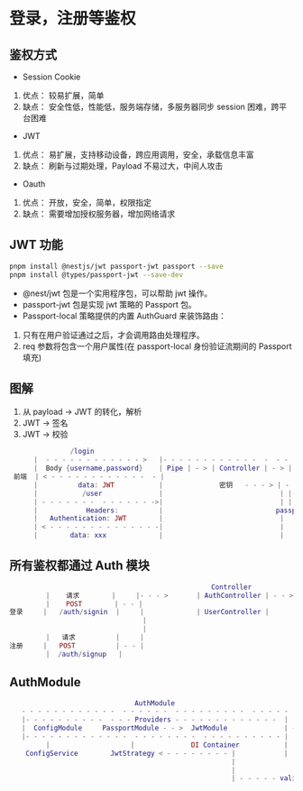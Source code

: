# 登录，注册等鉴权

## 鉴权方式

- Session Cookie

1. 优点：
   较易扩展，简单
2. 缺点：
   安全性低，性能低，服务端存储，多服务器同步 session 困难，跨平台困难

- JWT

1. 优点：
   易扩展，支持移动设备，跨应用调用，安全，承载信息丰富
2. 缺点：
   刷新与过期处理，Payload 不易过大，中间人攻击

- Oauth

1. 优点：
   开放，安全，简单，权限指定
2. 缺点：
   需要增加授权服务器，增加网络请求

## JWT 功能

```sh
pnpm install @nestjs/jwt passport-jwt passport --save
pnpm install @types/passport-jwt --save-dev
```

- @nest/jwt 包是一个实用程序包，可以帮助 jwt 操作。
- passport-jwt 包是实现 jwt 策略的 Passport 包。
- Passport-local 策略提供的内置 AuthGuard 来装饰路由：

1. 只有在用户验证通过之后，才会调用路由处理程序。
2. req 参数将包含一个用户属性(在 passport-local 身份验证流期间的 Passport 填充)

## 图解

1. 从 payload -> JWT 的转化，解析
2. JWT -> 签名
3. JWT -> 校验

```lua
               /login
      |  - - - - - - - - - - - - >   |- - - - - - - - - - - -  -  - - -  - - -  - - - - - - - - - |
      |  Body {username,password}    | Pipe | - > | Controller | - > | Service | - > | Repository |
 前端  | < - - - - - - - - - - - -  - |
      |          data: JWT           |              密钥   - - - > | - - - - - - - |
      |           /user              |                             | |- - - - - |  |
      | - - - - - - -  - - - - - - ->|                             | | 签名     |  |
      |            Headers:          |                            passport |       |
      |   Authentication: JWT        |                             |       V       |
      | < - - - - - - - - - - - - - -|                             |  | - - - - -| |
      |        data: xxx             |                             |  |  JWT     | |
```

## 所有鉴权都通过 Auth 模块

```lua
                                                  Controller                Service
         |    请求        |     |- - - >       | AuthController | - - >   | AuthService |
         |    POST        | - - |                                               |
登录     |   /auth/signin  |     |             | UserController |         | UserService | - - >   | UserRepository |
                                 |
                                 |
         |   请求          |     |
注册     |   POST          | - - |
         |  /auth/signup   |
```

## AuthModule

```lua
                               AuthModule
   - - - - - - - - - - - -  - - - - - -  - - - - - - - - -  - - - - -
   |- - - - - - - - - -  - - - Providers - - - - - - - - - - - - -  |
   |  ConfigModule     PassportModule - - >  JwtModule              | - - - - - - - >   jsonwebtoken / sign()
   |- - - - - - - - - - - - -  - - - - - - - -  - - - - - - - - - - |     |
         |                    |              DI Container           |     | - - - - -> | - - - - - - - - - - - |
    ConfigService        JwtStrategy < - - - - - - - - |            |                  |passport/passport-jwt  |
                                                       |                               |- - - - - - - - - - -  |
                                                       |                               | | - - - - - - - - -|  |
                                                       | - - - - - validate - - - -    | |  verify          |  |
                                                                                       | | - - - - - - - - -|  |
                                                                                       | |  authenticate    |  |
                                                                                       | | - - - - - - - - -|  |
                                                                                       |- - - - - - - - -  - - |
```
